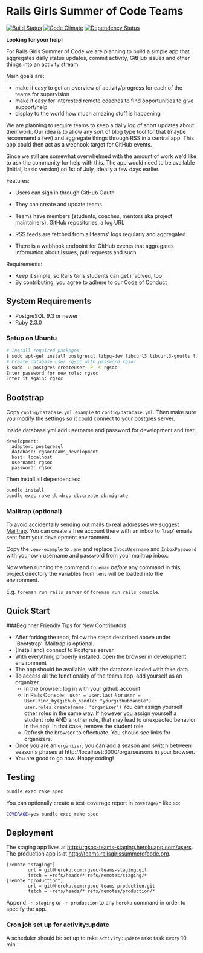# Rails Girls Summer of Code Teams

[![Build Status](https://travis-ci.org/rails-girls-summer-of-code/rgsoc-teams.png)](https://travis-ci.org/rails-girls-summer-of-code/rgsoc-teams)
[![Code Climate](https://codeclimate.com/github/rails-girls-summer-of-code/rgsoc-teams.png)](https://codeclimate.com/github/rails-girls-summer-of-code/rgsoc-teams)
[![Dependency Status](https://gemnasium.com/rails-girls-summer-of-code/rgsoc-teams.svg)](https://gemnasium.com/rails-girls-summer-of-code/rgsoc-teams)

**Looking for your help!**

For Rails Girls Summer of Code we are planning to build a simple app that
aggregates daily status updates, commit activity, GitHub issues and other
things into an activity stream.

Main goals are:

* make it easy to get an overview of activity/progress for each of the teams for supervision
* make it easy for interested remote coaches to find opportunities to give support/help
* display to the world how much amazing stuff is happening

We are planning to require teams to keep a daily log of short updates about
their work. Our idea is to allow any sort of blog type tool for that (maybe
recommend a few) and aggregate things through RSS in a central app. This app
could then act as a webhook target for GitHub events.

Since we still are somewhat overwhelmed with the amount of work we'd like to
ask the community for help with this. The app would need to be available
(initial, basic version) on 1st of July, ideally a few days earlier.

Features:

* Users can sign in through GitHub Oauth
* They can create and update teams
* Teams have members (students, coaches, mentors aka project maintainers), GitHub repositories, a log URL

* RSS feeds are fetched from all teams' logs regularly and aggregated
* There is a webhook endpoint for GitHub events that aggregates information about issues, pull requests and such

Requirements:

* Keep it simple, so Rails Girls students can get involved, too
* By contributing, you agree to adhere to our [Code of Conduct](https://github.com/rails-girls-summer-of-code/rgsoc-teams/blob/master/CODE_OF_CONDUCT.md)

## System Requirements

* PostgreSQL 9.3 or newer
* Ruby 2.3.0

### Setup on Ubuntu
```bash
# Install required packages
$ sudo apt-get install postgresql libpq-dev libcurl3 libcurl3-gnutls libcurl4-openssl-dev postgresql-contrib-9.3
# Create database user rgsoc with password rgsoc
$ sudo -u postgres createuser -P -s rgsoc
Enter password for new role: rgsoc
Enter it again: rgsoc
```

## Bootstrap

Copy `config/database.yml.example` to `config/database.yml`. Then make sure you
modify the settings so it could connect to your postgres server.

Inside database.yml add username and password for development and test:
```
development:
  adapter: postgresql
  database: rgsocteams_development
  host: localhost
  username: rgsoc
  password: rgsoc
```
Then install all dependencies:

```bash
bundle install
bundle exec rake db:drop db:create db:migrate
```

### Mailtrap (optional)

To avoid accidentally sending out mails to real addresses we suggest
[Mailtrap](https://mailtrap.io).
You can create a free account there with an inbox to 'trap' emails sent from
your development environment.

Copy the `.env-example` to `.env` and replace `InboxUsername` and
`InboxPassword` with your own username and password from your mailtrap
inbox.

Now when running the command `foreman` *before* any command in this project
directory the variables from `.env` will be loaded into the environment.

E.g. `foreman run rails server` or `foreman run rails console`.

## Quick Start 
###Beginner Friendly Tips for New Contributors
- After forking the repo, follow the steps described above under 'Bootstrap'. Mailtrap is optional.
- (Install and) connect to Postgres server 
- With everything properly installed, open the browser in development environment
- The app should be available, with the database loaded with fake data.
- To access all the functionality of the teams app, add yourself as an organizer.
    * In the browser: log in with your github account 
    * In Rails Console:
    ``` user = User.last``` #or ```user = User.find_by(github_handle: "yourgithubhandle") ```
    ``` user.roles.create(name: "organizer") ```
    You can assign yourself other roles in the same way. If however you assign
    yourself a student role AND another role, that may lead to unexpected behavior in the app. In that case, remove the student role.    
    - Refresh the browser to effectuate. You should see links for organizers. 
- Once you are an `organizer`, you can add a season and switch between season's phases at
http://localhost:3000/orga/seasons in your browser.
- You are good to go now. Happy coding!

## Testing

```bash
bundle exec rake spec
```

You can optionally create a test-coverage report in `coverage/*` like so:

```bash
COVERAGE=yes bundle exec rake spec
```

## Deployment

The staging app lives at http://rgsoc-teams-staging.herokuapp.com/users. The production app is
at http://teams.railsgirlssummerofcode.org.

```
[remote "staging"]
        url = git@heroku.com:rgsoc-teams-staging.git
        fetch = +refs/heads/*:refs/remotes/staging/*
[remote "production"]
        url = git@heroku.com:rgsoc-teams-production.git
        fetch = +refs/heads/*:refs/remotes/production/*
```

Append `-r staging` or `-r production` to any `heroku` command in order to specify the app.

### Cron job set up for activity:update

A scheduler should be set up to rake `activity:update` rake task every 10 min
